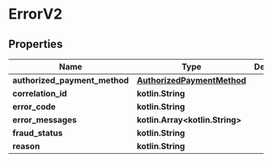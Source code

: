 
# ErrorV2

## Properties
Name | Type | Description | Notes
------------ | ------------- | ------------- | -------------
**authorized_payment_method** | [**AuthorizedPaymentMethod**](AuthorizedPaymentMethod.md) |  |  [optional]
**correlation_id** | **kotlin.String** |  |  [optional]
**error_code** | **kotlin.String** |  |  [optional]
**error_messages** | **kotlin.Array&lt;kotlin.String&gt;** |  |  [optional]
**fraud_status** | **kotlin.String** |  |  [optional]
**reason** | **kotlin.String** |  |  [optional]



